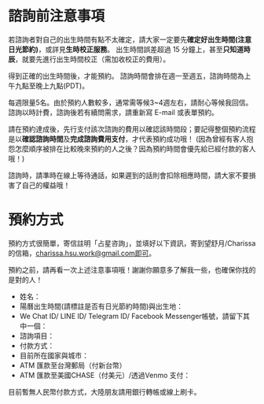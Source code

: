 諮詢前注意事項
=============
若諮詢者對自己的出生時間有點不太確定，請大家一定要先**確定好出生時間(注意日光節約)**，或詳見**生時校正服務**。
出生時間誤差超過 15 分鐘上，甚至**只知道時辰**，就要先進行出生時間校正（需加收校正的費用）。

得到正確的出生時間後，才能預約。
諮詢時間會排在週一至週五，諮詢時間為上午九點至晚上九點(PDT)。

每週限量5名。由於預約人數較多，通常需等候3~4週左右，請耐心等候我回信。
諮詢以時計費，諮詢後若有續問需求，請重新寫 E-mail 或表單預約。

請在預約達成後，先行支付該次諮詢的費用以確認該時間段；要記得整個預約流程是以**確認諮詢時間**及**完成諮詢費用支付**，才代表預約成功哦！
(因為曾經有客人抱怨怎麼順序被排在比較晚來預約的人之後？因為預約時間會優先給已經付款的客人哦！)

諮詢時，請準時在線上等待通話，如果遲到的話則會扣除相應時間，請大家不要損害了自己的權益哦！ 

預約方式
=======
預約方式很簡單，寄信註明「占星咨詢」，並填好以下資訊，寄到望舒月/Charissa的信箱，charissa.hsu.work@gmail.com即可。

預約之前，請再看一次上述注意事項哦！謝謝你願意多了解我一些，也確保你找的是對的人！

- 姓名：
- 陽曆出生時間(請標註是否有日光節約時間)與出生地：
- We Chat ID/ LINE ID/ Telegram ID/ Facebook Messenger帳號，請留下其中一個：
- 諮詢項目：
- 付款方式：
- 目前所在國家與城市：
- ATM 匯款至台灣郵局（付新台幣）
- ATM 匯款至美國CHASE（付美元）/透過Venmo 支付：

目前暫無人民幣付款方式，大陸朋友請用銀行轉帳或線上刷卡。

